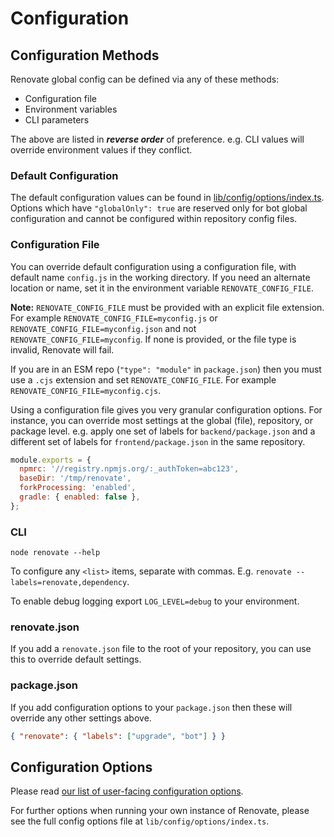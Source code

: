 # Configuration

## Configuration Methods

Renovate global config can be defined via any of these methods:

- Configuration file
- Environment variables
- CLI parameters

The above are listed in **_reverse order_** of preference. e.g. CLI values will override environment values if they conflict.

### Default Configuration

The default configuration values can be found in [lib/config/options/index.ts](../../lib/config/options/index.ts).
Options which have `"globalOnly": true` are reserved only for bot global configuration and cannot be configured within repository config files.

### Configuration File

You can override default configuration using a configuration file, with default name `config.js` in the working directory.
If you need an alternate location or name, set it in the environment variable `RENOVATE_CONFIG_FILE`.

**Note:** `RENOVATE_CONFIG_FILE` must be provided with an explicit file extension.
For example `RENOVATE_CONFIG_FILE=myconfig.js` or `RENOVATE_CONFIG_FILE=myconfig.json` and not `RENOVATE_CONFIG_FILE=myconfig`.
If none is provided, or the file type is invalid, Renovate will fail.

If you are in an ESM repo (`"type": "module"` in `package.json`) then you must use a `.cjs` extension and set `RENOVATE_CONFIG_FILE`.
For example `RENOVATE_CONFIG_FILE=myconfig.cjs`.

Using a configuration file gives you very granular configuration options.
For instance, you can override most settings at the global (file), repository, or package level.
e.g. apply one set of labels for `backend/package.json` and a different set of labels for `frontend/package.json` in the same repository.

```javascript
module.exports = {
  npmrc: '//registry.npmjs.org/:_authToken=abc123',
  baseDir: '/tmp/renovate',
  forkProcessing: 'enabled',
  gradle: { enabled: false },
};
```

### CLI

```
node renovate --help
```

To configure any `<list>` items, separate with commas.
E.g. `renovate --labels=renovate,dependency`.

To enable debug logging export `LOG_LEVEL=debug` to your environment.

### renovate.json

If you add a `renovate.json` file to the root of your repository, you can use this to override default settings.

### package.json

If you add configuration options to your `package.json` then these will override any other settings above.

```json
{ "renovate": { "labels": ["upgrade", "bot"] } }
```

## Configuration Options

Please read [our list of user-facing configuration options](https://docs.renovatebot.com/configuration-options/).

For further options when running your own instance of Renovate, please see the full config options file at `lib/config/options/index.ts`.
